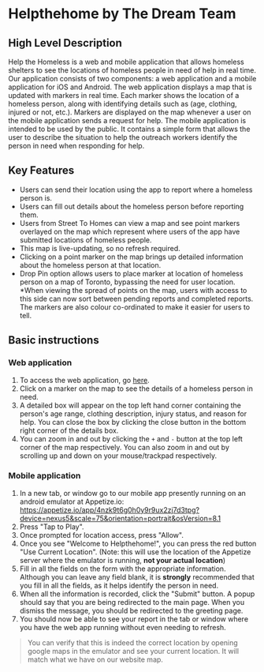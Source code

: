 # Helpthehome by The Dream Team

## High Level Description
Help the Homeless is a web and mobile application that allows homeless shelters to see the locations of homeless people in need of help in real time. Our application consists of two components: a web application and a mobile application for iOS and Android. The web application displays a map that is updated with markers in real time. Each marker shows the location of a homeless person, along with identifying details such as (age, clothing, injured or not, etc.). Markers are displayed on the map whenever a user on the mobile application sends a request for help. The mobile application is intended to be used by the public. It contains a simple form that allows the user to describe the situation to help the outreach workers identify the person in need when responding for help.

## Key Features
* Users can send their location using the app to report where a homeless person is.
* Users can fill out details about the homeless person before reporting them.
* Users from Street To Homes can view a map and see point markers overlayed on the map which represent where users of the app have submitted locations of homeless people.
* This map is live-updating, so no refresh required.
* Clicking on a point marker on the map brings up detailed information about the homeless person at that location.
* Drop Pin option allows users to place marker at location of homeless person on a map of Toronto, bypassing the need for user location. 
*When viewing the spread of points on the map, users with access to this side can now sort between pending reports and completed reports. The markers are also colour co-ordinated to make it easier for users to tell.

## Basic instructions
### Web application
1. To access the web application, go [here](https://helpthehome-qa.herokuapp.com/map).
2. Click on a marker on the map to see the details of a homeless person in need.
3. A detailed box will appear on the top left hand corner containing the person's age range, clothing description, injury status, and reason for help. You can close the box by clicking the close button in the bottom right corner of the details box.
4. You can zoom in and out by clicking the `+` and `-` button at the top left corner of the map respectively. You can also zoom in and out by scrolling up and down on your mouse/trackpad respectively.

### Mobile application
1. In a new tab, or window go to our mobile app presently running on an android emulator at Appetize.io: https://appetize.io/app/4nzk9t6g0h0y9r9ux2zj7d3tpg?device=nexus5&scale=75&orientation=portrait&osVersion=8.1
2. Press "Tap to Play".
3. Once prompted for location access, press "Allow".
4. Once you see "Welcome to Helpthehome!", you can press the red button "Use Current Location". (Note: this will use the location of the Appetize server where the emulator is running, **not your actual location**)
5. Fill in all the fields on the form with the appropriate information. Although you can leave any field blank, it is **strongly** recommended that you fill in all the fields, as it helps identify the person in need.
5. When all the information is recorded, click the "Submit" button. A popup should say that you are being redirected to the main page. When you dismiss the message, you should be redirected to the greeting page.
6. You should now be able to see your report in the tab or window where you have the web app running without even needing to refresh.

> You can verify that this is indeed the correct location by opening google maps in the emulator and see your current location. It will match what we have on our website map.
